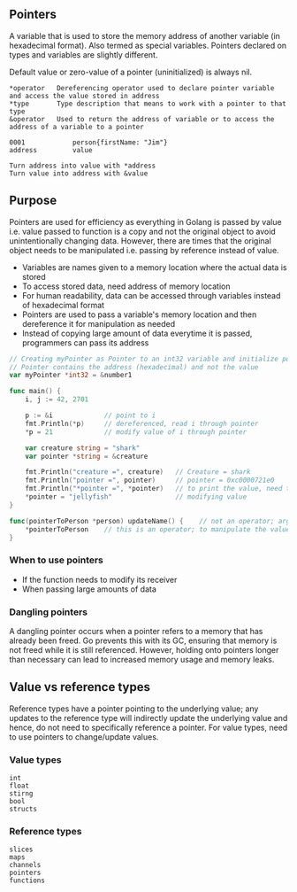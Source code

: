 ## Pointers

A variable that is used to store the memory address of another variable (in hexadecimal format). Also termed as special variables. Pointers declared on types and variables are slightly different.

Default value or zero-value of a pointer (uninitialized) is always nil.

```
*operator   Dereferencing operator used to declare pointer variable and access the value stored in address
*type       Type description that means to work with a pointer to that type
&operator   Used to return the address of variable or to access the address of a variable to a pointer

0001            person{firstName: "Jim"}
address         value

Turn address into value with *address
Turn value into address with &value
```

## Purpose

Pointers are used for efficiency as everything in Golang is passed by value i.e. value passed to function is a copy and not the original object to avoid unintentionally changing data. However, there are times that the original object needs to be manipulated i.e. passing by reference instead of value.

- Variables are names given to a memory location where the actual data is stored
- To access stored data, need address of memory location
- For human readability, data can be accessed through variables instead of hexadecimal format
- Pointers are used to pass a variable's memory location and then dereference it for manipulation as needed
- Instead of copying large amount of data everytime it is passed, programmers can pass its address

```go
// Creating myPointer as Pointer to an int32 variable and initialize pointer with address of number1
// Pointer contains the address (hexadecimal) and not the value
var myPointer *int32 = &number1

func main() {
    i, j := 42, 2701

    p := &i             // point to i
    fmt.Println(*p)     // dereferenced, read i through pointer
    *p = 21             // modify value of i through pointer

    var creature string = "shark"
    var pointer *string = &creature

    fmt.Println("creature =", creature)   // Creature = shark
    fmt.Println("pointer =", pointer)     // pointer = 0xc0000721e0
    fmt.Println("*pointer =", *pointer)   // to print the value, need to dereference using *operator
    *pointer = "jellyfish"                // modifying value
}

func(pointerToPerson *person) updateName() {    // not an operator; arg must be a pointer to type person
    *pointerToPerson    // this is an operator; to manipulate the value the pointer is referencing
}
```

### When to use pointers

- If the function needs to modify its receiver
- When passing large amounts of data

### Dangling pointers

A dangling pointer occurs when a pointer refers to a memory that has already been freed. Go prevents this with its GC, ensuring that memory is not freed while it is still referenced. However, holding onto pointers longer than necessary can lead to increased memory usage and memory leaks.

## Value vs reference types

Reference types have a pointer pointing to the underlying value; any updates to the reference type will indirectly update the underlying value and hence, do not need to specifically reference a pointer. For value types, need to use pointers to change/update values.

### Value types

```
int
float
stirng
bool
structs
```

### Reference types

```
slices
maps
channels
pointers
functions
```
